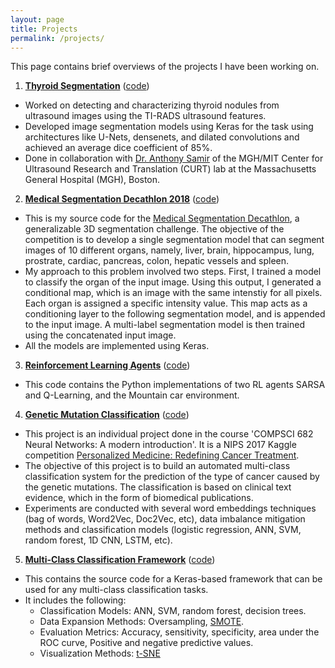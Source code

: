 ```yaml
---
layout: page
title: Projects
permalink: /projects/
---
```


This page contains brief overviews of the projects I have been working on.

1. [**Thyroid Segmentation**](https://suryatejadev.github.io/thyroid_segmentation/) ([code](https://github.com/suryatejadev/thyroid_segmentation))  
- Worked on detecting and characterizing thyroid nodules from ultrasound images using the TI-RADS ultrasound features.
- Developed image segmentation models using Keras for the task using architectures like U-Nets, densenets, and dilated convolutions and achieved an average dice coefficient of 85%.
- Done in collaboration with [Dr. Anthony Samir](https://scholar.harvard.edu/anthonysamir) of the MGH/MIT Center for Ultrasound Research and Translation (CURT) lab at the Massachusetts General Hospital (MGH), Boston.

2. [**Medical Segmentation Decathlon 2018**](https://github.com/suryatejadev/medseg_decathlon) ([code](https://suryatejadev.github.io/medseg_decathlon/))  
- This is my source code for the [Medical Segmentation Decathlon](http://medicaldecathlon.com/), a generalizable 3D segmentation challenge. The objective of the competition is to develop a single segmentation model that can segment images of 10 different organs, namely, liver, brain, hippocampus, lung, prostrate, cardiac, pancreas, colon, hepatic vessels and spleen.
- My approach to this problem involved two steps. First, I trained a model to classify the organ of the input image. Using this output, I generated a conditional map, which is an image with the same intenstiy for all pixels. Each organ is assigned a specific intensity value. This map acts as a conditioning layer to the following segmentation model, and is appended to the input image. A multi-label segmentation model is then trained using the concatenated input image. 
- All the models are implemented using Keras.

3. [**Reinforcement Learning Agents**](https://github.com/suryatejadev/RL_agents) ([code](https://suryatejadev.github.io/RL_agents/))  
- This code contains the Python implementations of two RL agents SARSA and Q-Learning, and the Mountain car environment.  

4. [**Genetic Mutation Classification**](https://github.com/suryatejadev/classification_geneticMutation) ([code](https://suryatejadev.github.io/classification_geneticMutation/))  
- This project is an individual project done in the course 'COMPSCI 682 Neural Networks: A modern introduction'. It is a NIPS 2017 Kaggle competition [Personalized Medicine: Redefining Cancer Treatment](https://www.kaggle.com/c/msk-redefining-cancer-treatment).
- The objective of this project is to build an automated multi-class classification system for the prediction of the type of cancer caused by the genetic mutations. The classification is based on clinical text evidence, which in the form of biomedical publications. 
- Experiments are conducted with several word embeddings techniques (bag of words, Word2Vec, Doc2Vec, etc), data imbalance mitigation methods and classification models (logistic regression, ANN, SVM, random forest, 1D CNN, LSTM, etc). 

5. [**Multi-Class Classification Framework**](https://github.com/suryatejadev/framework_classification) ([code](https://suryatejadev.github.io/framework_classification//))  
- This contains the source code for a Keras-based framework that can be used for any multi-class classification tasks. 
- It includes the following: 
	- Classification Models: ANN, SVM, random forest, decision trees. 
	- Data Expansion Methods: Oversampling, [SMOTE](https://arxiv.org/abs/1106.1813).
	- Evaluation Metrics: Accuracy, sensitivity, specificity, area under the ROC curve, Positive and negative predictive values.  
	- Visualization Methods: [t-SNE](https://en.wikipedia.org/wiki/T-distributed_stochastic_neighbor_embedding)

